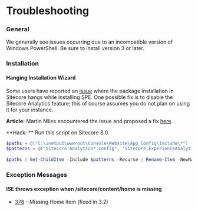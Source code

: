 # Troubleshooting

### General

We generally see issues occurring due to an incompatible version of Windows PowerShell. Be sure to install version 3 or later.

### Installation

#### Hanging Installation Wizard

Some users have reported an [issue](https://github.com/SitecorePowerShell/Console/issues/404) where the package installation in Sitecore hangs while installing SPE. One possible fix is to disable the Sitecore Analytics feature; this of course assumes you do not plan on using it for your instance.

**Article:** Martin Miles encountered the issue and proposed a fix [here][1].

**Hack: ** Run this script on Sitecore 8.0.

```powershell
$paths = @("C:\inetpub\wwwroot\Console\Website\App_Config\Include\*")
$patterns = @("Sitecore.Analytics*.config", "Sitecore.ExperienceAnalytics*.config")
 
$paths | Get-ChildItem -Include $patterns -Recurse | Rename-Item -NewName { $PSItem.Name + ".disabled" }
```

### Exception Messages

#### ISE throws exception when /sitecore/content/home is missing

- [378](https://github.com/SitecorePowerShell/Console/issues/378) - Missing Home item (fixed in 3.2)

[1]: http://blog.martinmiles.net/post/sitecore-8-re-indexing-errors-out-and-module-installation-never-ends-without-mongodb-running